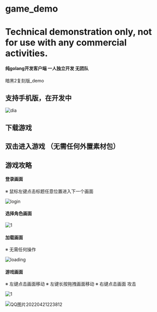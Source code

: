 # game_demo

# Technical demonstration only, not for use with any commercial activities.

#### 纯golang开发客户端 一人独立开发 无团队
暗黑2复刻版_demo
## 支持手机版，在开发中

![dia](https://user-images.githubusercontent.com/22612129/164470870-e3ab0537-977a-470a-9506-3bc43bae3eda.jpg)


## 下载游戏

## 双击进入游戏 （无需任何外置素材包）

## 游戏攻略

#### 登录画面     
※ 鼠标左键点击标题任意位置进入下一个画面

![login](https://user-images.githubusercontent.com/22612129/162598939-3f4475ae-5911-4add-9965-a46270ed2540.png)

#### 选择角色画面 

![1](https://user-images.githubusercontent.com/22612129/163962707-11c8b22a-fc68-4210-84e0-2bac2187afeb.png)


#### 加载画面     
※ 无需任何操作

![loading](https://user-images.githubusercontent.com/22612129/162599020-5f1b9c8f-14e7-4974-a8da-f02702fbb143.png)

#### 游戏画面     
※ 左键点击画面移动
※ 左键长按拖拽画面移动
※ 右键点击画面 攻击

![1](https://user-images.githubusercontent.com/22612129/163896405-e20cd657-78f6-4f0c-800d-6307a78b5655.png)

![QQ图片20220421223812](https://user-images.githubusercontent.com/22612129/164470915-da98308b-9a14-48c4-bd79-c0cd1bd1c1a9.png)






